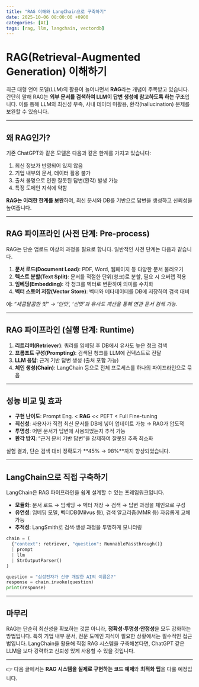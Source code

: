 ```yaml
---
title: "RAG 이해와 LangChain으로 구축하기"
date: 2025-10-06 08:00:00 +0900
categories: [AI]
tags: [rag, llm, langchain, vectordb]
---
```


# RAG(Retrieval-Augmented Generation) 이해하기

최근 대형 언어 모델(LLM)의 활용이 늘어나면서 **RAG**라는 개념이 주목받고 있습니다. 간단히 말해 RAG는 **외부 문서를 검색하여 LLM이 답변 생성에 참고하도록 하는 구조**입니다. 이를 통해 LLM의 최신성 부족, 사내 데이터 미활용, 환각(hallucination) 문제를 보완할 수 있습니다.

---

## 왜 RAG인가?

기존 ChatGPT와 같은 모델은 다음과 같은 한계를 가지고 있습니다:
1. 최신 정보가 반영되어 있지 않음
2. 기업 내부의 문서, 데이터 활용 불가
3. 출처 불명으로 인한 잘못된 답변(환각) 발생 가능
4. 특정 도메인 지식에 약함

**RAG는 이러한 한계를 보완**하여, 최신 문서와 DB를 기반으로 답변을 생성하고 신뢰성을 높여줍니다.

---

## RAG 파이프라인 (사전 단계: Pre-process)

RAG는 단순 업로드 이상의 과정을 필요로 합니다. 일반적인 사전 단계는 다음과 같습니다.

1. **문서 로드(Document Load)**: PDF, Word, 웹페이지 등 다양한 문서 불러오기
2. **텍스트 분할(Text Split)**: 문서를 적절한 단위(청크)로 분할, 필요 시 오버랩 적용
3. **임베딩(Embedding)**: 각 청크를 벡터로 변환하여 의미를 수치화
4. **벡터 스토어 저장(Vector Store)**: 벡터와 메타데이터를 DB에 저장하여 검색 대비

예: *“새콤달콤한 맛” → ‘단맛’, ‘신맛’과 유사도 계산을 통해 연관 문서 검색 가능.*

---

## RAG 파이프라인 (실행 단계: Runtime)

1. **리트리버(Retriever)**: 쿼리를 임베딩 후 DB에서 유사도 높은 청크 검색
2. **프롬프트 구성(Prompting)**: 검색된 청크를 LLM에 컨텍스트로 전달
3. **LLM 응답**: 근거 기반 답변 생성 (출처 포함 가능)
4. **체인 생성(Chain)**: LangChain 등으로 전체 프로세스를 하나의 파이프라인으로 묶음

---

## 성능 비교 및 효과

- **구현 난이도**: Prompt Eng. < **RAG** << PEFT < Full Fine-tuning
- **최신성**: 사용자가 직접 최신 문서를 DB에 넣어 업데이트 가능 → RAG가 압도적
- **투명성**: 어떤 문서가 답변에 사용되었는지 추적 가능
- **환각 방지**: “근거 문서 기반 답변”을 강제하여 잘못된 추측 최소화

실험 결과, 단순 검색 대비 정확도가 **45% → 98%**까지 향상되었습니다.

---

## LangChain으로 직접 구축하기

LangChain은 RAG 파이프라인을 쉽게 설계할 수 있는 프레임워크입니다.

- **모듈화**: 문서 로드 → 임베딩 → 벡터 저장 → 검색 → 답변 과정을 체인으로 구성
- **유연성**: 임베딩 모델, 벡터DB(Milvus 등), 검색 알고리즘(MMR 등) 자유롭게 교체 가능
- **추적성**: LangSmith로 검색·생성 과정을 투명하게 모니터링

```python
chain = (
  {"context": retriever, "question": RunnablePassthrough()}
  | prompt
  | llm
  | StrOutputParser()
)

question = "삼성전자가 신규 개발한 AI의 이름은?"
response = chain.invoke(question)
print(response)
```

---

## 마무리

RAG는 단순히 최신성을 확보하는 것뿐 아니라, **정확성·투명성·안정성**을 모두 강화하는 방법입니다. 특히 기업 내부 문서, 전문 도메인 지식이 필요한 상황에서는 필수적인 접근법입니다. LangChain을 활용해 직접 RAG 시스템을 구축해본다면, ChatGPT 같은 LLM을 보다 강력하고 신뢰성 있게 사용할 수 있을 것입니다.

---

👉 다음 글에서는 **RAG 시스템을 실제로 구현하는 코드 예제**와 **최적화 팁**을 다룰 예정입니다.

